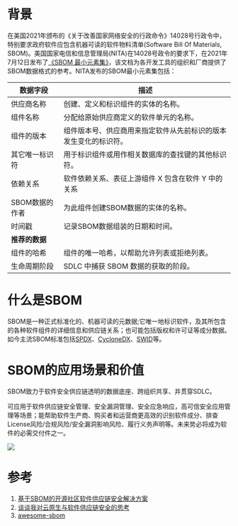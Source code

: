 # 背景

在美国2021年颁布的《关于改善国家网络安全的行政命令》14028号行政令中，特别要求政府软件应包含机器可读的软件物料清单(Software Bill Of Materials, SBOM)。美国国家电信和信息管理局(NITA)在14028号政令的要求下，在2021年7月12日发布了[《SBOM 最小元素集》](https://www.ntia.gov/files/ntia/publications/sbom_minimum_elements_report.pdf)，该文档为各开发工具的组织和厂商提供了SBOM数据格式的参考。NITA发布的SBOM最小元素集包括：


| 数据字段       | 描述                                                             |
| -------------- | ---------------------------------------------------------------- |
| 供应商名称     | 创建、定义和标识组件的实体的名称。                               |
| 组件名称       | 分配给原始供应商定义的软件单元的名称。                           |
| 组件的版本     | 组件版本号、供应商用来指定软件从先前标识的版本发生变化的标识符。 |
| 其它唯一标识符 | 用于标识组件或用作相关数据库的查找键的其他标识符。               |
| 依赖关系       | 软件依赖关系、表征上游组件 X 包含在软件 Y 中的关系               |
| SBOM数据的作者 | 为此组件创建SBOM数据的实体的名称。                               |
| 时间戳         | 记录SBOM数据组装的日期和时间。                                   |
| **推荐的数据** |                                                                  |
| 组件的哈希     | 组件的唯一哈希，以帮助允许列表或拒绝列表。                       |
| 生命周期阶段   | SDLC 中捕获 SBOM 数据的获取的阶段。                              |

# 什么是SBOM

SBOM是一种正式标准化的、机器可读的元数据;它唯一地标识软件，及其所包含的各种软件组件的详细信息和供应链关系；也可能包括版权和许可证等成分数据。如今主流SBOM标准包括[SPDX](https://spdx.dev/)、[CycloneDX](https://cyclonedx.org/)、[SWID](https://nvd.nist.gov/products/swid)等。

# SBOM的应用场景和价值

SBOM致力于软件安全供应链透明的数据底座、跨组织共享、并贯穿SDLC。

可应用于软件供应链安全管理、安全漏洞管理、安全应急响应，高可信安全应用管理等场景；能帮助软件生产商、购买者和运营商更高效的识别软件成分、排查License风险/合规风险/安全漏洞影响风险、履行义务声明等。未来势必将成为软件的必需交付件之一。

![](https://www.openeuler.org/assets/SBOM.471fa2d1.png)



# 参考

1. [基于SBOM的开源社区软件供应链安全解决方案](https://www.openeuler.org/zh/blog/robell/openEuler_SBOM_Practice.html)
2. [谈谈我对云原生与软件供应链安全的思考](https://developer.aliyun.com/article/1005501?utm_content=m_1000357528)
3. [awesome-sbom](https://github.com/awesomeSBOM/awesome-sbom)
